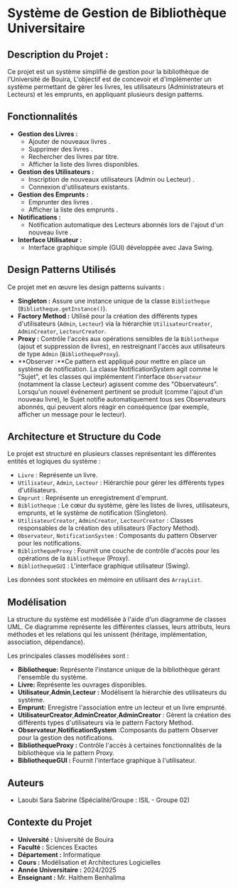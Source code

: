 # Système de Gestion de Bibliothèque Universitaire

## Description du Projet :

Ce projet est un système simplifié de gestion pour la bibliothèque de l'Université de Bouira,
L'objectif est de concevoir et d'implémenter un système permettant de gérer les livres, les utilisateurs (Administrateurs et Lecteurs) et les emprunts, en appliquant plusieurs design patterns.

## Fonctionnalités

* **Gestion des Livres :**
    * Ajouter de nouveaux livres .
    * Supprimer des livres .
    * Rechercher des livres par titre.
    * Afficher la liste des livres disponibles.
* **Gestion des Utilisateurs :**
    * Inscription de nouveaux utilisateurs (Admin ou Lecteur) .
    * Connexion d'utilisateurs existants.
* **Gestion des Emprunts :**
    * Emprunter des livres .
    * Afficher la liste des emprunts .
* **Notifications :**
    * Notification automatique des Lecteurs abonnés lors de l'ajout d'un nouveau livre .
* **Interface Utilisateur :**
    * Interface graphique simple (GUI) développée avec Java Swing.

## Design Patterns Utilisés

Ce projet met en œuvre les design patterns suivants :

* **Singleton :** Assure une instance unique de la classe `Bibliotheque` (`Bibliotheque.getInstance()`).
* **Factory Method :** Utilisé pour la création des différents types d'utilisateurs (`Admin`, `Lecteur`) via la hiérarchie `UtilisateurCreator`, `AdminCreator`, `LecteurCreator`.
* **Proxy :** Contrôle l'accès aux opérations sensibles de la `Bibliotheque` (ajout et suppression de livres), en restreignant l'accès aux utilisateurs de type `Admin` (`BibliothequeProxy`).
* **Observer :**Ce pattern est appliqué pour mettre en place un système de notification. La classe NotificationSystem agit comme le "Sujet", et les classes qui implémentent l'interface `Observateur` (notamment la classe Lecteur) agissent comme des "Observateurs". Lorsqu'un nouvel événement pertinent se produit (comme l'ajout d'un nouveau livre), le Sujet notifie automatiquement tous ses Observateurs abonnés, qui peuvent alors réagir en conséquence (par exemple, afficher un message pour le lecteur).

## Architecture et Structure du Code

Le projet est structuré en plusieurs classes représentant les différentes entités et logiques du système :

* `Livre` : Représente un livre.
* `Utilisateur`, `Admin`, `Lecteur` : Hiérarchie pour gérer les différents types d'utilisateurs.
* `Emprunt` : Représente un enregistrement d'emprunt.
* `Bibliotheque` : Le cœur du système, gère les listes de livres, utilisateurs, emprunts, et le système de notification (Singleton).
* `UtilisateurCreator`, `AdminCreator`, `LecteurCreator` : Classes responsables de la création des utilisateurs (Factory Method).
* `Observateur`, `NotificationSystem` : Composants du pattern Observer pour les notifications.
* `BibliothequeProxy` : Fournit une couche de contrôle d'accès pour les opérations de la `Bibliotheque` (Proxy).
* `BibliothequeGUI` : L'interface graphique utilisateur (Swing).

Les données sont stockées en mémoire en utilisant des `ArrayList`.


## Modélisation

La structure du système est modélisée à l'aide d'un diagramme de classes UML. Ce diagramme représente les différentes classes, leurs attributs, leurs méthodes et les relations qui les unissent (héritage, implémentation, association, dépendance).

Les principales classes modélisées sont :
* **Bibliotheque:** Représente l'instance unique de la bibliothèque gérant l'ensemble du système.
* **Livre:** Représente les ouvrages disponibles.
* **Utilisateur**,**Admin**,**Lecteur :** Modélisent la hiérarchie des utilisateurs du système.
* **Emprunt:** Enregistre l'association entre un lecteur et un livre emprunté.
* **UtilisateurCreator**,**AdminCreator**,**AdminCreator** : Gèrent la création des différents types d'utilisateurs via le pattern Factory Method.
* **Observateur**,**NotificationSystem** :Composants du pattern Observer pour la gestion des notifications.
* **BibliothequeProxy :** Contrôle l'accès à certaines fonctionnalités de la bibliothèque via le pattern Proxy.
* **BibliothequeGUI :** Fournit l'interface graphique à l'utilisateur.

## Auteurs

* Laoubi Sara Sabrine (Spécialité/Groupe : ISIL - Groupe 02)

## Contexte du Projet

* **Université :** Université de Bouira
* **Faculté :** Sciences Exactes
* **Département :** Informatique
* **Cours :** Modélisation et Architectures Logicielles
* **Année Universitaire :** 2024/2025
* **Enseignant :** Mr. Haithem Benhalima

